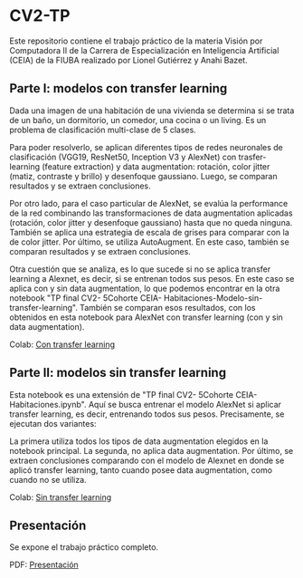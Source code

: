 # CV2-TP
Este repositorio contiene el trabajo práctico de la materia Visión por Computadora II de la Carrera de Especialización en Inteligencia Artificial (CEIA) de la FIUBA realizado por Lionel Gutiérrez y Anahi Bazet.


## Parte I: modelos con transfer learning


Dada una imagen de una habitación de una vivienda se determina si se trata de un baño, un dormitorio, un comedor, una cocina o un living. Es un problema de clasificación multi-clase de 5 clases.

Para poder resolverlo, se aplican diferentes tipos de redes neuronales de clasificación (VGG19, ResNet50, Inception V3 y AlexNet) con trasfer-learning (feature extraction) y data augmentation: rotación, color jitter (matiz, contraste y brillo) y desenfoque gaussiano. Luego, se comparan resultados y se extraen conclusiones.

Por otro lado, para el caso particular de AlexNet, se evalúa la performance de la red combinando las transformaciones de data augmentation aplicadas (rotación, color jitter y desenfoque gaussiano) hasta que no queda ninguna. También se aplica una estrategia de escala de grises para comparar con la de color jitter. Por último, se utiliza AutoAugment. En este caso, también se comparan resultados y se extraen conclusiones.

Otra cuestión que se analiza, es lo que sucede si no se aplica transfer learning a Alexnet, es decir, si se entrenan todos sus pesos. En este caso se aplica con y sin data augmentation, lo que podemos encontrar en la otra notebook "TP final CV2- 5Cohorte CEIA- Habitaciones-Modelo-sin-transfer-learning". También se comparan esos resultados, con los obtenidos en esta notebook para AlexNet con transfer learning (con y sin data augmentation).

Colab: [Con transfer learning](https://github.com/AnahiBazet/CV2-TP/blob/main/TP_final_CV2-5Cohorte_CEIA-%20Habitaciones.ipynb)

## Parte II: modelos sin transfer learning

Esta notebook es una extensión de "TP final CV2- 5Cohorte CEIA- Habitaciones.ipynb". Aquí se busca entrenar el modelo AlexNet si aplicar transfer learning, es decir, entrenando todos sus pesos. Precisamente, se ejecutan dos variantes:

La primera utiliza todos los tipos de data augmentation elegidos en la notebook principal.
La segunda, no aplica data augmentation.
Por último, se extraen conclusiones comparando con el modelo de Alexnet en donde se aplicó transfer learning, tanto cuando posee data augmentation, como cuando no se utiliza.

Colab: [Sin transfer learning](https://github.com/AnahiBazet/CV2-TP/blob/main/TP_final_CV2-5Cohorte_CEIA-%20Habitaciones-Modelo-sin-transfer-learning.ipynb)

## Presentación

Se expone el trabajo práctico completo.

PDF: [Presentación](https://github.com/AnahiBazet/CV2-TP/blob/main/Presentaci%C3%B3n/TP%20Visi%C3%B3n%20por%20Computadora%20II%20-%20Clasificaci%C3%B3n%20de%20habitaciones.pdf)
